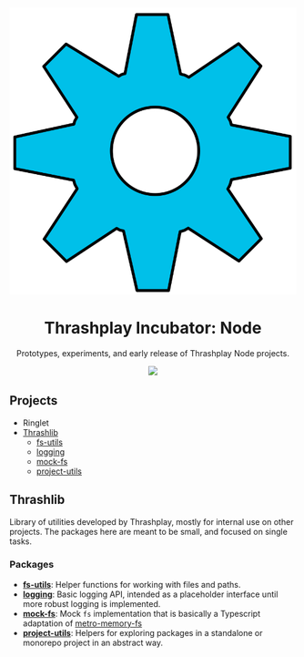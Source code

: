 <p align="center">
  <img alt="Gear Icon" src="./docs/assets/images/gear.svg">
</p>

<h1 align="center">
  Thrashplay Incubator: Node
</h1>

<p align="center">
  Prototypes, experiments, and early release of Thrashplay Node projects.
</p>

<p align="center">
  <a href="https://drone.thrashplay.com/thrashplay/incubator-node"><img src="https://drone.thrashplay.com/api/badges/thrashplay/incubator-node/status.svg" /></a>
</p>

## Projects
- Ringlet
- [Thrashlib](#thrashlib)
  - [fs-utils](./projects/thrashlib/fs-utils#readme)
  - [logging](./projects/thrashlib/logging#readme)
  - [mock-fs](./projects/thrashlib/mock-fs#readme)
  - [project-utils](./projects/thrashlib/project-utils#readme)

## Thrashlib
Library of utilities developed by Thrashplay, mostly for internal use on other projects. The packages here are meant to be small, and focused on
single tasks. 

### Packages

- [**fs-utils**](./projects/thrashlib/fs-utils#readme): Helper functions for working with files and paths.
- [**logging**](./projects/thrashlib/logging#readme): Basic logging API, intended as a placeholder interface until more robust logging is implemented.
- [**mock-fs**](./projects/thrashlib/mock-fs#readme): Mock `fs` implementation that is basically a Typescript adaptation of [metro-memory-fs](https://github.com/facebook/metro/tree/master/packages/metro-memory-fs)
- [**project-utils**](./projects/thrashlib/project-utils#readme): Helpers for exploring packages in a standalone or monorepo project in an abstract way.